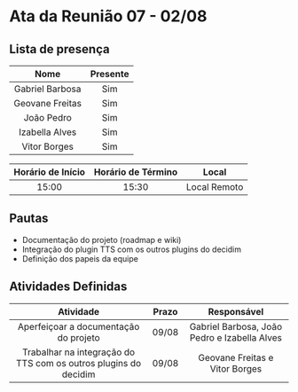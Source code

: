 # Ata da Reunião 07 - 02/08

## Lista de presença

| Nome | Presente |
|:----:|:--------:|
| Gabriel Barbosa | Sim |
| Geovane Freitas | Sim |
| João Pedro | Sim |
| Izabella Alves | Sim |
| Vitor Borges | Sim |

| Horário de Início | Horário de Término | Local |
|:-----------------:|:------------------:|:-----:|
| 15:00 | 15:30 | Local Remoto |

## Pautas

* Documentação do projeto (roadmap e wiki)
* Integração do plugin TTS com os outros plugins do decidim
* Definição dos papeis da equipe

## Atividades Definidas

|                                       Atividade                                        | Prazo |                  Responsável                   |
| :-------------------------: | :------------------------------------------------------: | :----------------------: |
| Aperfeiçoar a documentação do projeto | 09/08 | Gabriel Barbosa, João Pedro e Izabella Alves |
| Trabalhar na integração do TTS com os outros plugins do decidim | 09/08 | Geovane Freitas e Vitor Borges |